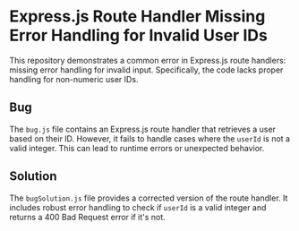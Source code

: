 # Express.js Route Handler Missing Error Handling for Invalid User IDs

This repository demonstrates a common error in Express.js route handlers: missing error handling for invalid input.  Specifically, the code lacks proper handling for non-numeric user IDs.

## Bug

The `bug.js` file contains an Express.js route handler that retrieves a user based on their ID.  However, it fails to handle cases where the `userId` is not a valid integer.  This can lead to runtime errors or unexpected behavior.

## Solution

The `bugSolution.js` file provides a corrected version of the route handler. It includes robust error handling to check if `userId` is a valid integer and returns a 400 Bad Request error if it's not.